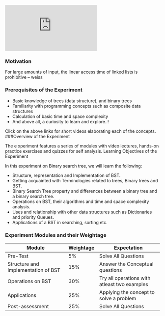 
<iframe src="https://www.youtube.com/embed/lH-lGR8VdSo" frameborder="0" allow="autoplay; encrypted-media" allowfullscreen></iframe>

### Motivation
For large amounts of input, the linear access time of linked lists is prohibitive – weiss

### Prerequisites of the Experiment


  -  Basic knowledge of trees (data structure), and binary trees
  -  Familiarity with programming concepts such as composite data structures 
  -  Calculation of basic time and space complexity 
  - And above all, a curiosity to learn and explore..!

Click on the above links for short videos elaborating each of the concepts.
###Overview of the Experiment

The e xperiment features a series of modules with video lectures, hands-on practice exercises and quizzes for self analysis.
Learning Objectives of the Experiment

In this experiment on Binary search tree, we will learn the following:

   - Structure, representation and Implementation of BST.
   - Getting acquainted with Terminologies related to trees, Binary trees and BST.
   - Binary Search Tree property and differences between a binary tree and a binary search tree.
   - Operations on BST, their algorithms and time and space complexity analysis.
   - Uses and relationship with other data structures such as Dictionaries and priority Queues.
   - Applications of a BST in searching, sorting etc.

### Experiment Modules and their Weightage
|Module 	|Weightage 	|Expectation|
|--------------|-----------------|----------|
|Pre-Test 	|5% 	|Solve All Questions|
|Structure and Implementation of BST 	|15% 	|Answer the Conceptual questions|
|Operations on BST 	|30% 	|Try all operations with atleast two examples|
|Applications 	|25% 	|Applying the concept to solve a problem|
|Post-assessment 	|25% 	|Solve All Questions|
